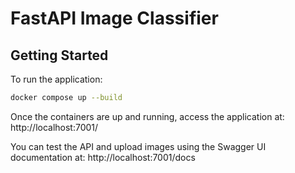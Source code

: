 # FastAPI Image Classifier

## Getting Started

To run the application:

```bash
docker compose up --build
```

Once the containers are up and running, access the application at:
http://localhost:7001/

You can test the API and upload images using the Swagger UI documentation at:
http://localhost:7001/docs